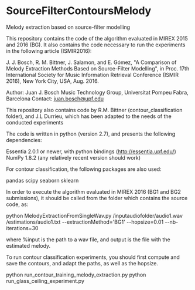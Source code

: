 # SourceFilterContoursMelody
Melody extraction based on source-filter modelling


This repository contains the code of the algorithm evaluated in MIREX 2015 and 2016 (BG).
It also contains the code necessary to run the experiments in the following article (ISMIR2016):

J. J. Bosch, R. M. Bittner, J. Salamon, and E. Gómez, "A Comparison of
Melody Extraction Methods Based on Source-Filter Modelling", in Proc.
17th International Society for Music Information Retrieval Conference
(ISMIR 2016), New York City, USA, Aug. 2016.

Author:
Juan J. Bosch
Music Technology Group, Universitat Pompeu Fabra, Barcelona
Contact: juan.bosch@upf.edu

This repository also contains code by R.M. Bittner (contour_classification folder), and J.L Durrieu, which has been adapted to the needs of the conducted experiments

The code is written in python (version 2.7), and presents the following dependencies:

Essentia 2.0.1 or newer, with python bindings (http://essentia.upf.edu/)
NumPy 1.8.2 (any relatively recent version should work)

For contour classification, the following packages are also used:

pandas
scipy
seaborn
sklearn

In order to execute the algorithm evaluated in MIREX 2016 (BG1 and BG2 submissions), it should be called from the folder which contains the source code, as:

python MelodyExtractionFromSingleWav.py /inputaudiofolder/audio1.wav /estimations/audio1.txt --extractionMethod='BG1' --hopsize=0.01 --nb-iterations=30

where %input is the path to a wav file, and output is the file with the estimated melody.

To run contour classification experiments, you should first compute and save the contours, and adapt the paths, as well as the hopsize.

python run_contour_training_melody_extraction.py
python run_glass_ceiling_experiment.py